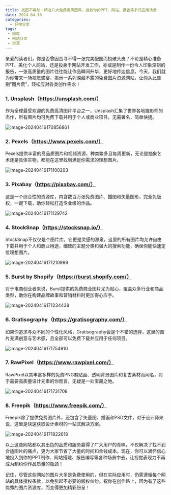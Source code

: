 ```yaml
---
title: 找图不再愁！精选八大免费高质图库，拯救你的PPT、网站、报告等多元应用场景
date: 2024-04-16
categories:
  - 好物分享
tags:
 - 图库
 - 网站分享
 - 资源
---
```



亲爱的读者们，你是否曾因苦寻不得一张完美配图而挠破头皮？不论是精心准备PPT、美化个人网站，还是投身于网站开发工作，亦或是制作一份令人印象深刻的报告，一张高质量的图片往往能让作品瞬间升华，更好地传达信息。今天，我们就为你带来一场视觉盛宴，揭示一系列深藏不露的免费图片资源网站，让你从此告别“图片荒”，轻松应对各类创作需求！

### **1. Unsplash（https://unsplash.com/）**
作为全球最受欢迎的免费高清图片平台之一，Unsplash汇集了世界各地摄影师的杰作，所有图片均可免费下载并用于个人或商业项目，无需署名，简单快捷。

![image-20240416170856861](https://cdn.jsdelivr.net/gh/CoderSJX/nullpointer-images/images/202404161708911.png)

### **2. Pexels（https://www.pexels.com/）**
Pexels提供丰富的高品质图片和视频资源，种类繁多且每周更新，无论是抽象艺术还是具体实物，都能在这里找到满足你需求的理想图片。

![image-20240416171100293](https://cdn.jsdelivr.net/gh/CoderSJX/nullpointer-images/images/202404161711318.png)

### **3. Pixabay（https://pixabay.com/）**

这是一个综合性的资源库，内含数百万张免费图片、插图和矢量图形，完全免版权，一键下载，助你轻松打造专业级的作品。

![image-20240416171129742](https://cdn.jsdelivr.net/gh/CoderSJX/nullpointer-images/images/202404161711767.png)

### **4. StockSnap（https://stocksnap.io/）**
StockSnap不仅仅是个图片库，它更是灵感的源泉，这里的所有图片均允许自由下载并用于个人和商业用途，细致的主题分类和强大的搜索功能，确保你能快速定位理想图片。

![image-20240416171210999](https://cdn.jsdelivr.net/gh/CoderSJX/nullpointer-images/images/202404161712026.png)

### **5. Burst by Shopify（https://burst.shopify.com/）**
对于电商创业者来说，Burst提供的免费商业图片尤为贴心，覆盖众多行业和商品类型，助你在构建品牌故事和营销材料时更加得心应手。

![image-20240416171234438](https://cdn.jsdelivr.net/gh/CoderSJX/nullpointer-images/images/202404161712460.png)

### **6. Gratisography（https://gratisography.com/）**
如果你追求与众不同的个性化风格，Gratisography会是个不错的选择，这里的图片充满创意与艺术感，且全部可以免费下载并应用于任何项目。

![image-20240416171754910](https://cdn.jsdelivr.net/gh/CoderSJX/nullpointer-images/images/202404161717937.png)

### **7. RawPixel（https://www.rawpixel.com/）**
RawPixel以其丰富多样的免费PNG剪贴画、透明背景图片和复古素材而闻名，对于需要高质量设计元素的你而言，无疑是一处宝藏之地。

![image-20240416171731708](https://cdn.jsdelivr.net/gh/CoderSJX/nullpointer-images/images/202404161717727.png)

### **8. Freepik（https://www.freepik.com/）**
Freepik除了提供免费图片外，还包含了矢量图、插画和PSD文件，对于设计师来说，这里是快速获取设计素材的一站式解决方案。

![image-20240416171822618](https://cdn.jsdelivr.net/gh/CoderSJX/nullpointer-images/images/202404161718640.png)

以上这些网站都以其出色的品质和服务赢得了广大用户的青睐，不仅解决了找不到合适图片的痛点，更为大家节省了大量的时间和金钱成本。现在，你可以满怀信心地投入到你的PPT制作、网站搭建、报告编写等各种场景中去，让视觉表现力不再成为制约你作品质量的瓶颈！

记住，尽管这些网站的图片大多是免费使用的，但在实际应用时，仍需遵循每个网站的具体授权条款，以免引起不必要的版权纠纷。祝你在创作路上，因为有了这些优秀的图片资源库，而变得更加精彩纷呈！

